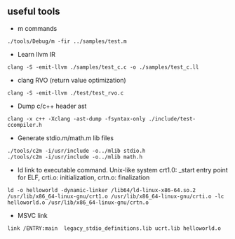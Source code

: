 
## useful tools
* m commands
```
./tools/Debug/m -fir ../samples/test.m
```
* Learn llvm IR
```
clang -S -emit-llvm ./samples/test_c.c -o ./samples/test_c.ll
```

* clang RVO (return value optimization)
```
clang -S -emit-llvm ./test/test_rvo.c
```

* Dump c/c++ header ast
```
clang -x c++ -Xclang -ast-dump -fsyntax-only ./include/test-ccompiler.h
```


* Generate stdio.m/math.m lib files
```
./tools/c2m -i/usr/include -o../mlib stdio.h
./tools/c2m -i/usr/include -o../mlib math.h
```

* ld link to executable command. Unix-like system crt1.0: _start entry point for ELF, crti.o: initialization, crtn.o: finalization
```
ld -o helloworld -dynamic-linker /lib64/ld-linux-x86-64.so.2 /usr/lib/x86_64-linux-gnu/crt1.o /usr/lib/x86_64-linux-gnu/crti.o -lc helloworld.o /usr/lib/x86_64-linux-gnu/crtn.o
```
* MSVC link
```
link /ENTRY:main  legacy_stdio_definitions.lib ucrt.lib helloworld.o 
```
